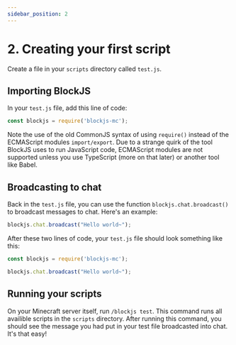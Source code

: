 ```yaml
---
sidebar_position: 2
---
```


# 2. Creating your first script

Create a file in your `scripts` directory called `test.js`.

## Importing BlockJS

In your `test.js` file, add this line of code:

```js title="test.js"
const blockjs = require('blockjs-mc');
```

Note the use of the old CommonJS syntax of using `require()` instead of the ECMAScript modules `import/export`. Due to a strange quirk of the tool BlockJS uses to run JavaScript code, ECMAScript modules are not supported unless you use TypeScript (more on that later) or another tool like Babel.

## Broadcasting to chat

Back in the `test.js` file, you can use the function `blockjs.chat.broadcast()` to broadcast messages to chat. Here's an example:

```js title="test.js"
blockjs.chat.broadcast("Hello world~");
```

After these two lines of code, your `test.js` file should look something like this:

```js title="test.js"
const blockjs = require('blockjs-mc');

blockjs.chat.broadcast("Hello world~");
```

## Running your scripts

On your Minecraft server itself, run `/blockjs test`. This command runs all availible scripts in the `scripts` directory. After running this command, you should see the message you had put in your test file broadcasted into chat. It's that easy!
